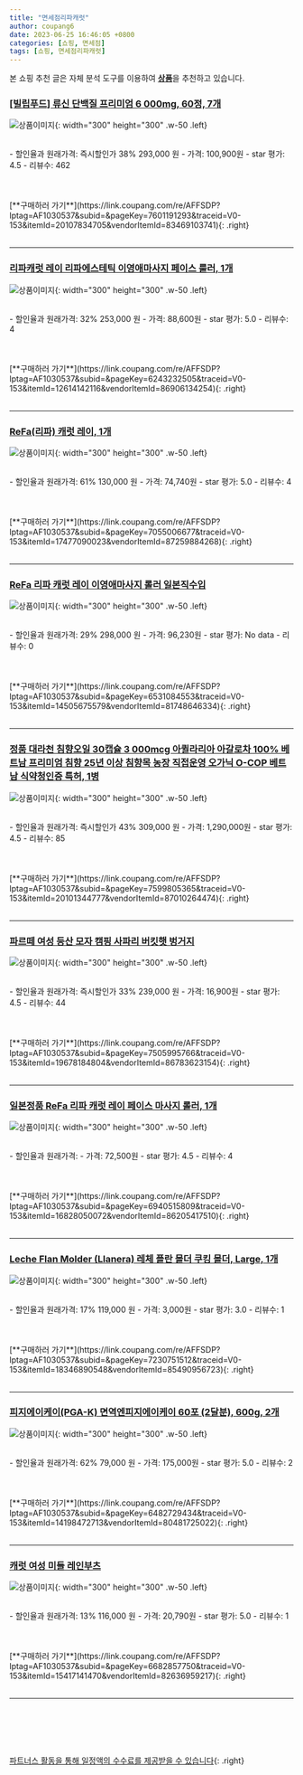 ```yaml
---
title: "면세점리파캐럿"
author: coupang6
date: 2023-06-25 16:46:05 +0800
categories: [쇼핑, 면세점]
tags: [쇼핑, 면세점리파캐럿]
---
```


본 쇼핑 추천 글은 자체 분석 도구를 이용하여 [**상품**](https://link.coupang.com/a/bao1ui)을 추천하고 있습니다.

### [[빌립푸드] 류신 단백질 프리미엄 6 000mg, 60정, 7개](https://link.coupang.com/re/AFFSDP?lptag=AF1030537&subid=&pageKey=7601191293&traceid=V0-153&itemId=20107834705&vendorItemId=83469103741)

![상품이미지](https://thumbnail10.coupangcdn.com/thumbnails/remote/230x230ex/image/vendor_inventory/883c/8063f793311b10577f60fe788c673f9134247617ce4399805a08b5269ded.jpg){: width="300" height="300" .w-50 .left}


<br>
- 할인율과 원래가격: 즉시할인가 38%  293,000   원
- 가격: 100,900원
- star 평가: 4.5
- 리뷰수: 462
<br>
<br>
<br>
<br>
[**구매하러 가기**](https://link.coupang.com/re/AFFSDP?lptag=AF1030537&subid=&pageKey=7601191293&traceid=V0-153&itemId=20107834705&vendorItemId=83469103741){: .right}
<br>
<br>

---

### [리파캐럿 레이 리파에스테틱 이영애마사지 페이스 룰러, 1개](https://link.coupang.com/re/AFFSDP?lptag=AF1030537&subid=&pageKey=6243232505&traceid=V0-153&itemId=12614142116&vendorItemId=86906134254)

![상품이미지](https://thumbnail9.coupangcdn.com/thumbnails/remote/230x230ex/image/vendor_inventory/62c8/43af361c4c2072a80aba9523992b3398e0cf104a1f4921e6502c660c4cd0.jpg){: width="300" height="300" .w-50 .left}


<br>
- 할인율과 원래가격: 32%  253,000   원
- 가격: 88,600원
- star 평가: 5.0
- 리뷰수: 4
<br>
<br>
<br>
<br>
[**구매하러 가기**](https://link.coupang.com/re/AFFSDP?lptag=AF1030537&subid=&pageKey=6243232505&traceid=V0-153&itemId=12614142116&vendorItemId=86906134254){: .right}
<br>
<br>

---

### [ReFa(리파) 캐럿 레이, 1개](https://link.coupang.com/re/AFFSDP?lptag=AF1030537&subid=&pageKey=7055006677&traceid=V0-153&itemId=17477090023&vendorItemId=87259884268)

![상품이미지](https://thumbnail7.coupangcdn.com/thumbnails/remote/230x230ex/image/vendor_inventory/98c0/11dcfcaac1918cf6e41bf92ef26f2c8220277db1602142984fa052e2c979.jpg){: width="300" height="300" .w-50 .left}


<br>
- 할인율과 원래가격: 61%  130,000   원
- 가격: 74,740원
- star 평가: 5.0
- 리뷰수: 4
<br>
<br>
<br>
<br>
[**구매하러 가기**](https://link.coupang.com/re/AFFSDP?lptag=AF1030537&subid=&pageKey=7055006677&traceid=V0-153&itemId=17477090023&vendorItemId=87259884268){: .right}
<br>
<br>

---

### [ReFa 리파 캐럿 레이 이영애마사지 롤러 일본직수입](https://link.coupang.com/re/AFFSDP?lptag=AF1030537&subid=&pageKey=6531084553&traceid=V0-153&itemId=14505675579&vendorItemId=81748646334)

![상품이미지](https://thumbnail7.coupangcdn.com/thumbnails/remote/230x230ex/image/vendor_inventory/203d/cce2c8e4ea027b1f9a5ec6a3f14831f9228e07e2a5562c71aecceed8f2ab.png){: width="300" height="300" .w-50 .left}


<br>
- 할인율과 원래가격: 29%  298,000   원
- 가격: 96,230원
- star 평가: No data
- 리뷰수: 0
<br>
<br>
<br>
<br>
[**구매하러 가기**](https://link.coupang.com/re/AFFSDP?lptag=AF1030537&subid=&pageKey=6531084553&traceid=V0-153&itemId=14505675579&vendorItemId=81748646334){: .right}
<br>
<br>

---

### [정품 대라천 침향오일 30캡슐 3 000mcg 아퀼라리아 아갈로차 100% 베트남 프리미엄 침향 25년 이상 침향목 농장 직접운영 오가닉 O-COP 베트남 식약청인증 특허, 1병](https://link.coupang.com/re/AFFSDP?lptag=AF1030537&subid=&pageKey=7599805365&traceid=V0-153&itemId=20101344777&vendorItemId=87010264474)

![상품이미지](https://thumbnail9.coupangcdn.com/thumbnails/remote/230x230ex/image/vendor_inventory/b4b7/a82fdced63d78ad48a3cb55c739c4b20fed9510dde4437b730d08d39aa0b.jpg){: width="300" height="300" .w-50 .left}


<br>
- 할인율과 원래가격: 즉시할인가 43%  309,000   원
- 가격: 1,290,000원
- star 평가: 4.5
- 리뷰수: 85
<br>
<br>
<br>
<br>
[**구매하러 가기**](https://link.coupang.com/re/AFFSDP?lptag=AF1030537&subid=&pageKey=7599805365&traceid=V0-153&itemId=20101344777&vendorItemId=87010264474){: .right}
<br>
<br>

---

### [파르떼 여성 등산 모자 캠핑 사파리 버킷햇 벙거지](https://link.coupang.com/re/AFFSDP?lptag=AF1030537&subid=&pageKey=7505995766&traceid=V0-153&itemId=19678184804&vendorItemId=86783623154)

![상품이미지](https://thumbnail7.coupangcdn.com/thumbnails/remote/230x230ex/image/vendor_inventory/55d2/bb4cc9f3338716cf18b1e20532ef22d11a245666308577c75a2abf53e4b8.jpg){: width="300" height="300" .w-50 .left}


<br>
- 할인율과 원래가격: 즉시할인가 33%  239,000   원
- 가격: 16,900원
- star 평가: 4.5
- 리뷰수: 44
<br>
<br>
<br>
<br>
[**구매하러 가기**](https://link.coupang.com/re/AFFSDP?lptag=AF1030537&subid=&pageKey=7505995766&traceid=V0-153&itemId=19678184804&vendorItemId=86783623154){: .right}
<br>
<br>

---

### [일본정품 ReFa 리파 캐럿 레이 페이스 마사지 롤러, 1개](https://link.coupang.com/re/AFFSDP?lptag=AF1030537&subid=&pageKey=6940515809&traceid=V0-153&itemId=16828050072&vendorItemId=86205417510)

![상품이미지](https://thumbnail9.coupangcdn.com/thumbnails/remote/230x230ex/image/vendor_inventory/7e0f/7fc6798e63a749ee80d57193da0a875cde75503f60ded0df7812a64cacd6.png){: width="300" height="300" .w-50 .left}


<br>
- 할인율과 원래가격: 
- 가격: 72,500원
- star 평가: 4.5
- 리뷰수: 4
<br>
<br>
<br>
<br>
[**구매하러 가기**](https://link.coupang.com/re/AFFSDP?lptag=AF1030537&subid=&pageKey=6940515809&traceid=V0-153&itemId=16828050072&vendorItemId=86205417510){: .right}
<br>
<br>

---

### [Leche Flan Molder (Llanera) 레체 플란 몰더 쿠킹 몰더, Large, 1개](https://link.coupang.com/re/AFFSDP?lptag=AF1030537&subid=&pageKey=7230751512&traceid=V0-153&itemId=18346890548&vendorItemId=85490956723)

![상품이미지](https://thumbnail10.coupangcdn.com/thumbnails/remote/230x230ex/image/vendor_inventory/e622/c2e654908723eea19ee33697b6b3b2629488588479c33caf9cf05ed3c6e1.jpg){: width="300" height="300" .w-50 .left}


<br>
- 할인율과 원래가격: 17%  119,000   원
- 가격: 3,000원
- star 평가: 3.0
- 리뷰수: 1
<br>
<br>
<br>
<br>
[**구매하러 가기**](https://link.coupang.com/re/AFFSDP?lptag=AF1030537&subid=&pageKey=7230751512&traceid=V0-153&itemId=18346890548&vendorItemId=85490956723){: .right}
<br>
<br>

---

### [피지에이케이(PGA-K) 면역엔피지에이케이 60포 (2달분), 600g, 2개](https://link.coupang.com/re/AFFSDP?lptag=AF1030537&subid=&pageKey=6482729434&traceid=V0-153&itemId=14198472713&vendorItemId=80481725022)

![상품이미지](https://thumbnail10.coupangcdn.com/thumbnails/remote/230x230ex/image/vendor_inventory/dc07/becd620970390ef6c287eb4398873956f189eed642215f5a9c420bc37bb7.png){: width="300" height="300" .w-50 .left}


<br>
- 할인율과 원래가격: 62%  79,000   원
- 가격: 175,000원
- star 평가: 5.0
- 리뷰수: 2
<br>
<br>
<br>
<br>
[**구매하러 가기**](https://link.coupang.com/re/AFFSDP?lptag=AF1030537&subid=&pageKey=6482729434&traceid=V0-153&itemId=14198472713&vendorItemId=80481725022){: .right}
<br>
<br>

---

### [캐럿 여성 미들 레인부츠](https://link.coupang.com/re/AFFSDP?lptag=AF1030537&subid=&pageKey=6682857750&traceid=V0-153&itemId=15417141470&vendorItemId=82636959217)

![상품이미지](https://thumbnail8.coupangcdn.com/thumbnails/remote/230x230ex/image/retail/images/5909869618740547-49e58550-c189-4b02-9ba4-291d2073f6b6.jpg){: width="300" height="300" .w-50 .left}


<br>
- 할인율과 원래가격: 13%  116,000   원
- 가격: 20,790원
- star 평가: 5.0
- 리뷰수: 1
<br>
<br>
<br>
<br>
[**구매하러 가기**](https://link.coupang.com/re/AFFSDP?lptag=AF1030537&subid=&pageKey=6682857750&traceid=V0-153&itemId=15417141470&vendorItemId=82636959217){: .right}
<br>
<br>

---
<br><br><br><br><br> [파트너스 활동을 통해 일정액의 수수료를 제공받을 수 있습니다](https://link.coupang.com/a/bao1ui){: .right}